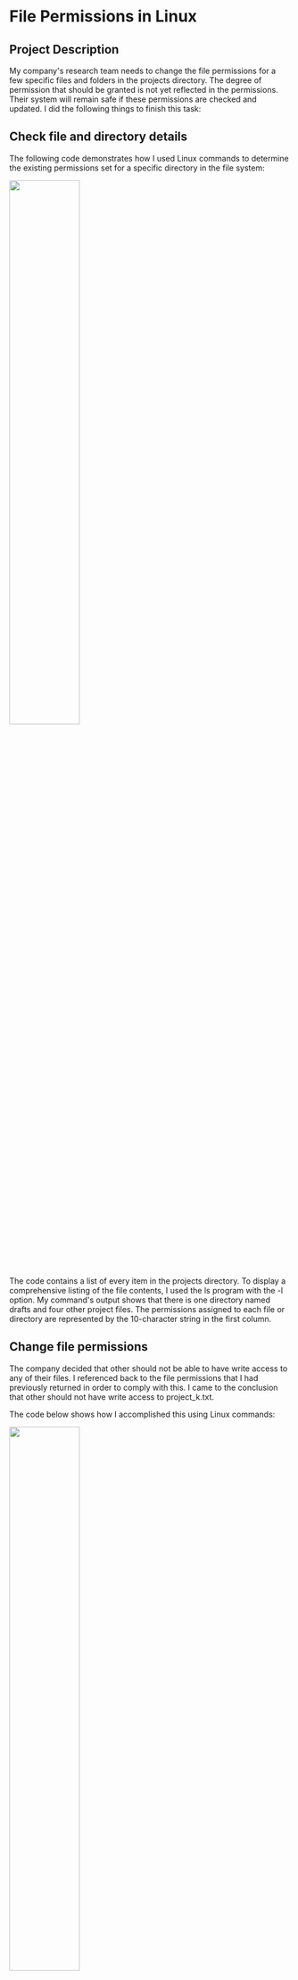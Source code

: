 # File Permissions in Linux


<h2>Project Description</h2>
My company's research team needs to change the file permissions for a few specific files and folders in the projects directory. The degree of permission that should be granted is not yet reflected in the permissions. Their system will remain safe if these permissions are checked and updated. I did the following things to finish this task:
<br />



<h2>Check file and directory details</h2>


The following code demonstrates how I used Linux commands to determine the existing
permissions set for a specific directory in the file system: 
  <br/>
  
  
<img src="https://i.imgur.com/i30Xw0H.png" height="50%" width="50%"/>
 
  The code contains a list of every item in the projects directory. To display a comprehensive listing of the file contents, I used the ls program with the -l option. My command's output shows that there is one directory named drafts and four other project files. The permissions assigned to each file or directory are represented by the 10-character string in the first column. <br/>
  
  
  <h2>Change file permissions</h2>


The company decided that other should not be able to have write access to any of their files. I referenced back to the file permissions that I had previously returned in order to comply with this. I came to the conclusion that other should not have write access to project_k.txt.

The code below shows how I accomplished this using Linux commands:
<br/>
  
  
<img src="https://i.imgur.com/2mqcfED.png" height="50%" width="50%"/>
 
 The chmod command modifies files and directories permissions. The second argument provides the file or directory, while the first argument specifies which permissions should be altered. In this case, I disabled other ability to write to the project_k.txt file. I then ran ls -l to look over the adjustments I had made. I repeated this process with the project_m.txt file but removed the read permissions from group instead. <br/>
 
  
 <h2>Check file permissions on a hidden file</h2>


Project_x.txt was recently archived by my organization's research team. The user and group should only be able to have read access, they do not want anyone to have write access.

The code below shows how I changed the permissions using Linux commands:
<br/>
  
  
<img src="https://i.imgur.com/8NmE1Cu.png" height="50%" width="50%"/>
 
  Because it begins with a period (.), .project_x.txt is a secret file. In this illustration, I gave the group read capabilities while removing write permissions from the user and group. I used u-w to take the user's write permissions away. I then added read permissions to the group with g+r and deleted write permissions with g-w. <br/>
  
  
   <h2>Check directory permissions</h2>


Only the researcher2 user should have access to the drafts directory and its contents, according to my organization. This indicates that only researcher2 should be granted execute permissions.

The code below shows how I changed the permissions using Linux commands:
<br/>
  
<img src="https://i.imgur.com/LThdieY.png" height="50%" width="50%"/>
  I used the chmod command to remove the execute rights after previously verifying that the group possessed them. It was not necessary to add execute rights because the researcher2 user already had them. <br/>
  
 
<h2>Summary</h2>
I altered a number of permissions to make sure that the projects directory's files and directories had the amount of access that my business required. The directory's permissions were checked using ls -la as the initial step in this process. This influenced my choices in the subsequent steps. Then, to modify the permissions on files and directories, I repeatedly used the chmod program.
<br />
  
  
  
  

  
  
  

